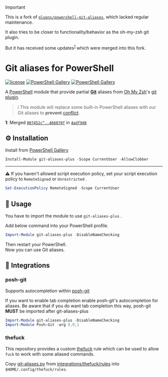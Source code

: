 > [!IMPORTANT]
> This is a fork of [`gluons/powershell-git-aliases`](https://github.com/gluons/powershell-git-aliases), which lacked regular maintenance. 
>
> It also tries to be closer to functionality/behavior as the oh-my-zsh git plugin.
>
> But it has received some updates<sup>[1](#upstream)</sup> which were merged into this fork.

# Git aliases for PowerShell

[![license](https://img.shields.io/github/license/codyduong/powershell-git-aliases-plus.svg?style=flat-square)](./LICENSE)
[![PowerShell Gallery](https://img.shields.io/powershellgallery/v/git-aliases-plus.svg?style=flat-square)](https://www.powershellgallery.com/packages/git-aliases-plus/)
[![PowerShell Gallery](https://img.shields.io/powershellgallery/dt/git-aliases-plus.svg?style=flat-square)](https://www.powershellgallery.com/packages/git-aliases-plus/)

A [PowerShell](https://microsoft.com/powershell) module that provide partial **[Git](https://git-scm.com/)** aliases from [Oh My Zsh](https://github.com/robbyrussell/oh-my-zsh)'s [git plugin](https://github.com/robbyrussell/oh-my-zsh/tree/master/plugins/git/).

> ℹ️ This module will replace some built-in PowerShell aliases with our Git aliases to **prevent** [conflict](https://github.com/gluons/powershell-git-aliases/issues?utf8=%E2%9C%93&q=is%3Aissue+label%3Aconflict).

__<a name="upstream">1</a>__: Merged [`007452c^..466070f`](https://github.com/gluons/powershell-git-aliases/commits/master/) in [`4adf9d8`](https://github.com/codyduong/powershell-git-aliases-plus/commit/4adf9d873fcb206429501448f3b026e149b8a753)

## ⚙️ Installation

Install from [PowerShell Gallery](https://www.powershellgallery.com/packages/git-aliases-plus/)

```powershell
Install-Module git-aliases-plus -Scope CurrentUser -AllowClobber
```

---

⚠️ If you haven't allowed script execution policy, set your script execution policy to `RemoteSigned` or `Unrestricted` .

```powershell
Set-ExecutionPolicy RemoteSigned -Scope CurrentUser
```

## 🛂 Usage

You have to import the module to use `git-aliases-plus` .

Add below command into your PowerShell profile.

```powershell
Import-Module git-aliases-plus -DisableNameChecking
```

Then restart your PowerShell.  
Now you can use Git aliases.

## 🔧 Integrations

### posh-git

Supports autocompletion within [posh-git](https://github.com/dahlbyk/posh-git)

If you want to enable tab completion enable posh-git's autocompletion for aliases.
Be aware that if you do want tab completion this way, posh-git **MUST** be imported after
git-aliases-plus

```powershell
Import-Module git-aliases-plus -DisableNameChecking
Import-Module Posh-Git -arg 0,0,1
```

### thefuck

This repository provides a custom [thefuck](https://github.com/nvbn/thefuck) rule which can be used to allow `fuck`
to work with some aliased commands.

Copy [git-aliases.py](./integrations/thefuck/rules/git-aliases.py) from [integrations/thefuck/rules](./integrations/thefuck/)
into `$HOME/.config/thefuck/rules`.
